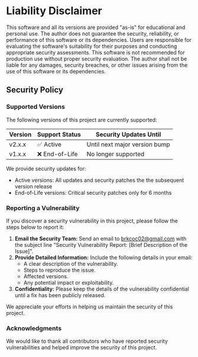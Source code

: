 # Liability Disclaimer

This software and all its versions are provided "as-is" for educational and personal use. The author does not guarantee the security, reliability, or performance of this software or its dependencies. Users are responsible for evaluating the software's suitability for their purposes and conducting appropriate security assessments. This software is not recommended for production use without proper security evaluation. The author shall not be liable for any damages, security breaches, or other issues arising from the use of this software or its dependencies.

## Security Policy

### Supported Versions

The following versions of this project are currently supported:

| Version | Support Status | Security Updates Until |
|---------|---------------|----------------------|
| v2.x.x  | ✅ Active     | Until next major version bump |
| v1.x.x  | ❌ End-of-Life | No longer supported |

We provide security updates for:
- Active versions: All updates and security patches the the subsequent version release
- End-of-Life versions: Critical security patches only for 6 months

### Reporting a Vulnerability

If you discover a security vulnerability in this project, please follow the steps below to report it:

1. **Email the Security Team:** Send an email to [brkcoc02@gmail.com](mailto:brkcoc02@gmail.com) with the subject line "Security Vulnerability Report: [Brief Description of the Issue]".
2. **Provide Detailed Information:** Include the following details in your email:
   - A clear description of the vulnerability.
   - Steps to reproduce the issue.
   - Affected versions.
   - Any potential impact or exploitability.
3. **Confidentiality:** Please keep the details of the vulnerability confidential until a fix has been publicly released.

We appreciate your efforts in helping us maintain the security of this project.

### Acknowledgments

We would like to thank all contributors who have reported security vulnerabilities and helped improve the security of this project.
